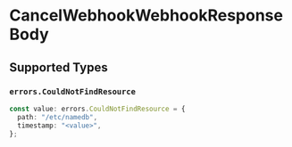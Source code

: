 # CancelWebhookWebhookResponseBody


## Supported Types

### `errors.CouldNotFindResource`

```typescript
const value: errors.CouldNotFindResource = {
  path: "/etc/namedb",
  timestamp: "<value>",
};
```

